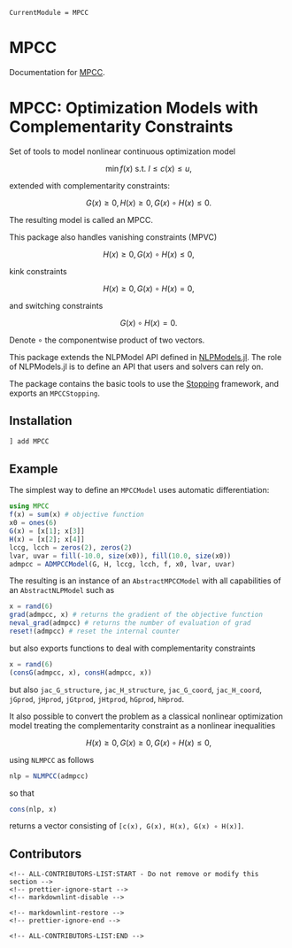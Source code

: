```@meta
CurrentModule = MPCC
```

# MPCC

Documentation for [MPCC](https://github.com/tmigot/MPCC.jl).

# MPCC: Optimization Models with Complementarity Constraints

Set of tools to model nonlinear continuous optimization model

```math
    \min f(x) \text{ s.t. } l ≤ c(x) ≤ u,
```

extended with complementarity constraints:

```math
    G(x) ≥ 0, H(x) ≥ 0, G(x) ∘ H(x) ≤ 0.
```

The resulting model is called an MPCC.

This package also handles vanishing constraints (MPVC)

```math
    H(x) ≥ 0, G(x) ∘ H(x) ≤ 0,
```

kink constraints

```math
    H(x) ≥ 0, G(x) ∘ H(x) = 0,
```

and switching constraints

```math
    G(x) ∘ H(x) = 0.
```

Denote ∘ the componentwise product of two vectors.

This package extends the NLPModel API defined in [NLPModels.jl](https://github.com/JuliaSmoothOptimizers/NLPModels.jl).
The role of NLPModels.jl is to define an API that users and solvers can rely on.

The package contains the basic tools to use the [Stopping](https://github.com/SolverStoppingJulia/Stopping.jl) framework, and exports an `MPCCStopping`.

## Installation

```julia
] add MPCC
```

## Example

The simplest way to define an `MPCCModel` uses automatic differentiation:

```julia
using MPCC
f(x) = sum(x) # objective function
x0 = ones(6)
G(x) = [x[1]; x[3]]
H(x) = [x[2]; x[4]]
lccg, lcch = zeros(2), zeros(2)
lvar, uvar = fill(-10.0, size(x0)), fill(10.0, size(x0))
admpcc = ADMPCCModel(G, H, lccg, lcch, f, x0, lvar, uvar)
```

The resulting is an instance of an `AbstractMPCCModel` with all capabilities of an `AbstractNLPModel` such as

```julia
x = rand(6)
grad(admpcc, x) # returns the gradient of the objective function
neval_grad(admpcc) # returns the number of evaluation of grad
reset!(admpcc) # reset the internal counter
```

but also exports functions to deal with complementarity constraints

```julia
x = rand(6)
(consG(admpcc, x), consH(admpcc, x))
```

but also `jac_G_structure`, `jac_H_structure`, `jac_G_coord`, `jac_H_coord`, `jGprod`, `jHprod`, `jGtprod`, `jHtprod`, `hGprod`, `hHprod`.

It also possible to convert the problem as a classical nonlinear optimization model treating the complementarity constraint as a nonlinear inequalities

```math
    H(x) ≥ 0, G(x) ≥ 0, G(x) ∘ H(x) ≤ 0,
```

using `NLMPCC` as follows

```julia
nlp = NLMPCC(admpcc)
```

so that

```julia
cons(nlp, x)
```

returns a vector consisting of `[c(x), G(x), H(x), G(x) ∘ H(x)]`.

## Contributors

```@raw html
<!-- ALL-CONTRIBUTORS-LIST:START - Do not remove or modify this section -->
<!-- prettier-ignore-start -->
<!-- markdownlint-disable -->

<!-- markdownlint-restore -->
<!-- prettier-ignore-end -->

<!-- ALL-CONTRIBUTORS-LIST:END -->
```
